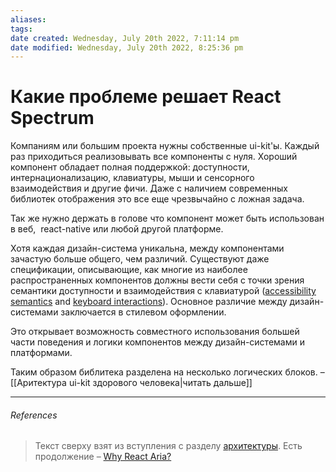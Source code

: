 ```yaml
---
aliases: 
tags: 
date created: Wednesday, July 20th 2022, 7:11:14 pm
date modified: Wednesday, July 20th 2022, 8:25:36 pm
---
```


# Какие проблеме решает React Spectrum

Компаниям или большим проекта нужны собственные ui-kit'ы. Каждый раз приходиться реализовывать все компоненты с нуля.
Хороший компонент обладает полная поддержкой:  доступности, интернационализацию, клавиатуры, мыши и сенсорного взаимодействия и другие фичи. Даже с наличием современных библиотек отображения это все еще чрезвычайно с ложная задача.

Так же нужно держать в голове что компонент может быть использован в веб,  react-native или любой другой платформе.

Хотя каждая дизайн-система уникальна, между компонентами зачастую больше общего, чем различий. Существуют даже спецификации, описывающие, как многие из наиболее распространенных компонентов должны вести себя с точки зрения семантики доступности и взаимодействия с клавиатурой ([accessibility semantics](https://www.w3.org/TR/wai-aria-1.2/) and [keyboard interactions](https://www.w3.org/TR/wai-aria-practices-1.2/)). Основное различие между дизайн-системами заключается в стилевом оформлении.

Это открывает возможность совместного использования большей части поведения и логики компонентов между дизайн-системами и платформами.

 Таким образом библитека разделена на несколько логических блоков. –  [[Аритектура ui-kit здорового человека|читать дальше]]

---

###### References

> Текст сверху взят из вступления с разделу [архитектуры](https://react-spectrum.adobe.com/react-aria/why.html). Есть продолжение – [Why React Aria?](https://react-spectrum.adobe.com/react-aria/why.html)
